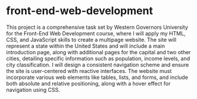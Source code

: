 # front-end-web-development

This project is a comprehensive task set by Western Governors University for the Front-End Web Development course, where I will apply my HTML, CSS, and JavaScript skills to create a multipage website. The site will represent a state within the United States and will include a main introduction page, along with additional pages for the capital and two other cities, detailing specific information such as population, income levels, and city classification. I will design a consistent navigation scheme and ensure the site is user-centered with reactive interfaces. The website must incorporate various web elements like tables, lists, and forms, and include both absolute and relative positioning, along with a hover effect for navigation using CSS. 

